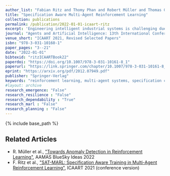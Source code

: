 ```yaml
---
author_list: "Fabian Ritz and Thomy Phan and Robert Müller and Thomas Gabor and Andreas Sedlmeier and Marc Zeller and Jan Wieghardt and Reiner Schmid and Horst Sauer and Cornel Klein and Claudia Linnhoff-Popien"
title: "Specification Aware Multi-Agent Reinforcement Learning"
collection: publications
permalink: /publication/2022-01-01-icaart-ritz
excerpt: 'Engineering intelligent industrial systems is challenging due to high complexity and uncertainty with respect to domain dynamics and multiple agents. If industrial systems act autonomously, their choices and results must be within specified bounds to satisfy these requirements. Reinforcement learning (RL) is promising to find solutions that outperform known or handcrafted heuristics. However in industrial scenarios, it also is crucial to prevent RL from inducing potentially undesired or even dangerous behavior. This paper considers specification alignment in industrial scenarios with multi-agent reinforcement learning (MARL). We propose to embed functional and non-functional requirements into the reward function, enabling the agents to learn to align with the specification. We evaluate our approach in a smart factory simulation representing an industrial lot-size-one production facility, where we train up to eight agents using DQN, VDN, and QMIX. Our results show that the proposed approach enables agents to satisfy a given set of requirements.'
journal: "Agents and Artificial Intelligence: 13th International Conference"
venue_short: "ICAART 2021, Revised Selected Papers"
isbn: "978-3-031-10160-1"
paper_pages: "3--21"
date: "2022-01-01"
bibtexid: "ritzICAARTBook22"
paperdoi: "https://doi.org/10.1007/978-3-031-10161-8_1"
paperurl: "https://link.springer.com/chapter/10.1007/978-3-031-10161-8_1"
eprint: "https://arxiv.org/pdf/2012.07949.pdf"
publisher: "Springer-Verlag"
keywords: "reinforcement learning, multi-agent systems, specification compliance, AI safety"
#layout: archive
research_emergence: "False"
research_resilience : "False"
research_dependability : "True"
research_marl : "False"
research_planning : "False"
---
```


{% include base_path %}

## Related Articles
- R. Müller et al., ["Towards Anomaly Detection in Reinforcement Learning"](https://thomyphan.github.io/publication/2022-05-01-aamas-mueller), AAMAS BlueSky Ideas 2022
- F. Ritz et al., ["SAT-MARL: Specification Aware Training in Multi-Agent Reinforcement Learning"](https://thomyphan.github.io/publication/2021-02-01-icaart-ritz), ICAART 2021 (conference version)
